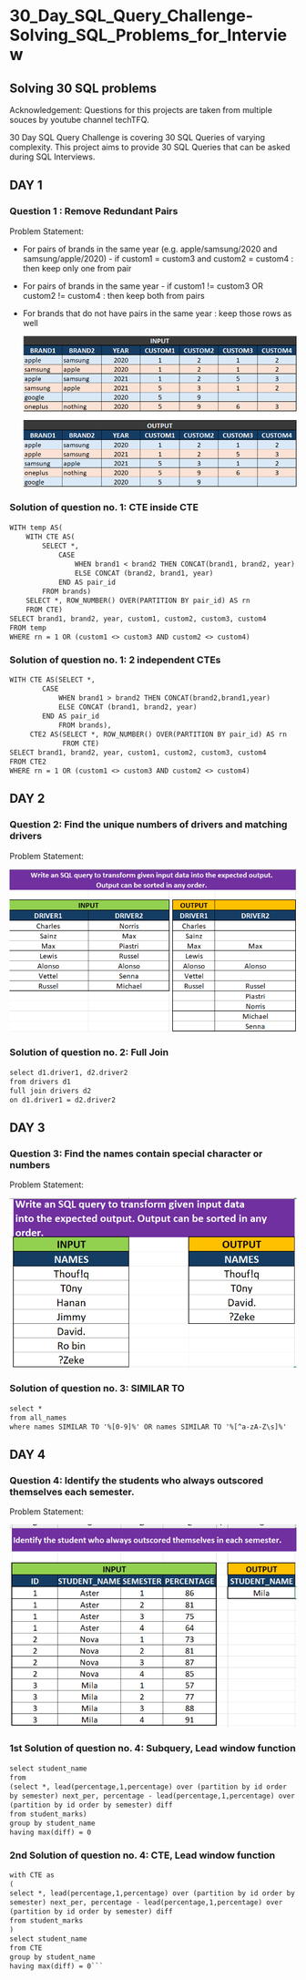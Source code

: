 # 30_Day_SQL_Query_Challenge-Solving_SQL_Problems_for_Interview
## Solving 30 SQL problems

Acknowledgement: Questions for this projects are taken from multiple souces by youtube channel techTFQ.

30 Day SQL Query Challenge is covering 30 SQL Queries of varying complexity. This project aims to provide 30 SQL Queries that can be asked during SQL Interviews.

## DAY 1

### Question 1 : Remove Redundant Pairs

Problem Statement:
- For pairs of brands in the same year (e.g. apple/samsung/2020 and samsung/apple/2020) 
      - if custom1 = custom3 and custom2 = custom4 : then keep only one from pair
- For pairs of brands in the same year 
      - if custom1 != custom3 OR custom2 != custom4 : then keep both from pairs
- For brands that do not have pairs in the same year : keep those rows as well
  
  ![Query1](https://github.com/towhidrazu/30_Day_SQL_Query_Challenge-Solving_SQL_Problems_for_Interview/blob/main/Query1.png)

### Solution of question no. 1: CTE inside CTE

```
WITH temp AS(
	WITH CTE AS(
		SELECT *, 
			CASE 
				WHEN brand1 < brand2 THEN CONCAT(brand1, brand2, year)
				ELSE CONCAT (brand2, brand1, year)
			END AS pair_id
		FROM brands)
	SELECT *, ROW_NUMBER() OVER(PARTITION BY pair_id) AS rn
	FROM CTE)
SELECT brand1, brand2, year, custom1, custom2, custom3, custom4
FROM temp
WHERE rn = 1 OR (custom1 <> custom3 AND custom2 <> custom4)
```

### Solution of question no. 1: 2 independent CTEs

```
WITH CTE AS(SELECT *,
		CASE 
			WHEN brand1 > brand2 THEN CONCAT(brand2,brand1,year)
			ELSE CONCAT (brand1, brand2, year)
		END AS pair_id
            FROM brands),
     CTE2 AS(SELECT *, ROW_NUMBER() OVER(PARTITION BY pair_id) AS rn
			 FROM CTE)
SELECT brand1, brand2, year, custom1, custom2, custom3, custom4
FROM CTE2
WHERE rn = 1 OR (custom1 <> custom3 AND custom2 <> custom4)
```

## DAY 2

### Question 2: Find the unique numbers of drivers and matching drivers

Problem Statement:
 
  ![Query1](https://github.com/towhidrazu/30_Day_SQL_Query_Challenge-Solving_SQL_Problems_for_Interview/blob/main/Query2.png)

### Solution of question no. 2: Full Join

```
select d1.driver1, d2.driver2
from drivers d1
full join drivers d2
on d1.driver1 = d2.driver2
```

## DAY 3

### Question 3: Find the names contain special character or numbers

Problem Statement:
 
  ![Query1](https://github.com/towhidrazu/30_Day_SQL_Query_Challenge-Solving_SQL_Problems_for_Interview/blob/main/Query3.png)

### Solution of question no. 3: SIMILAR TO

```
select *
from all_names
where names SIMILAR TO '%[0-9]%' OR names SIMILAR TO '%[^a-zA-Z\s]%'
```



## DAY 4

### Question 4: Identify the students who always outscored themselves each semester.

Problem Statement:
 
  ![Query1](https://github.com/towhidrazu/30_Day_SQL_Query_Challenge-Solving_SQL_Problems_for_Interview/blob/main/Query4.png)

### 1st Solution of question no. 4: Subquery, Lead window function

```
select student_name
from
(select *, lead(percentage,1,percentage) over (partition by id order by semester) next_per, percentage - lead(percentage,1,percentage) over (partition by id order by semester) diff
from student_marks)
group by student_name
having max(diff) = 0
```

### 2nd Solution of question no. 4: CTE, Lead window function

```
with CTE as
(
select *, lead(percentage,1,percentage) over (partition by id order by semester) next_per, percentage - lead(percentage,1,percentage) over (partition by id order by semester) diff
from student_marks
)
select student_name
from CTE
group by student_name
having max(diff) = 0```


